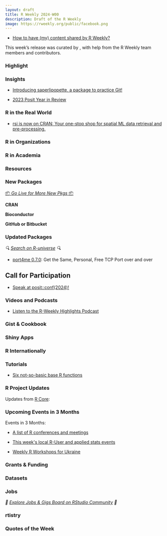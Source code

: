 ```yaml
---
layout: draft
title: R Weekly 2024-W00
description: Draft of the R Weekly
image: https://rweekly.org/public/facebook.png
---
```



+ [How to have (my) content shared by R Weekly?](https://github.com/rweekly/rweekly.org#how-to-have-my-content-shared-by-r-weekly)

This week’s release was curated by [](), with help from the R Weekly team members and contributors.



### Highlight



### Insights

- [Introducing saperlipopette, a package to practice Git!](https://masalmon.eu/2024/01/18/saperlipopette-package-practice-git/)

+ [2023 Posit Year in Review](https://posit.co/blog/2023-posit-year-in-review/)


### R in the Real World

+ [rsi is now on CRAN: Your one-stop shop for spatial ML data retrieval and pre-processing.](https://www.mm218.dev/posts/2024-01-10-rsi-cran/)

### R in Organizations



### R in Academia



### Resources



### New Packages

<p class="added-hostname"><a href="https://rweekly.org/live" target="_blank" class="externalLink">📦 <i>Go Live for More New Pkgs</i> 📦</a></p>


**CRAN**



**Bioconductor**



**GitHub or Bitbucket**



### Updated Packages

<i>🔍 [Search on R-universe](https://r-universe.dev/search/) 🔍</i>

+ [port4me 0.7.0](https://cran.r-project.org/package=port4me): Get the Same, Personal, Free TCP Port over and over

## Call for Participation

+ [Speak at posit::conf(2024)!](https://posit.co/blog/speak-at-posit-conf-2024/)


### Videos and Podcasts

+ [Listen to the R-Weekly Highlights Podcast](https://rweekly.fireside.fm/)


### Gist & Cookbook



### Shiny Apps



### R Internationally



### Tutorials

+ [Six not-so-basic base R functions](https://ivelasq.rbind.io/blog/not-so-basic-base-r-functions/)

<!--<div class="post-more-begin></div><div class="post-more-end"></div>-->

### R Project Updates

Updates from [R Core](http://developer.r-project.org/blosxom.cgi/R-devel/NEWS):


### Upcoming Events in 3 Months

Events in 3 Months:


+ [A list of R conferences and meetings](https://jumpingrivers.github.io/meetingsR/events.html)

+ [This week's local R-User and applied stats events](https://community.rstudio.com/c/irl)

+ [Weekly R Workshops for Ukraine](https://sites.google.com/view/dariia-mykhailyshyna/main/r-workshops-for-ukraine)

### Grants & Funding


### Datasets


### Jobs

<i>💼 [Explore Jobs & Gigs Board on RStudio Community](https://community.rstudio.com/c/jobs/) 💼</i>

### rtistry


### Quotes of the Week
